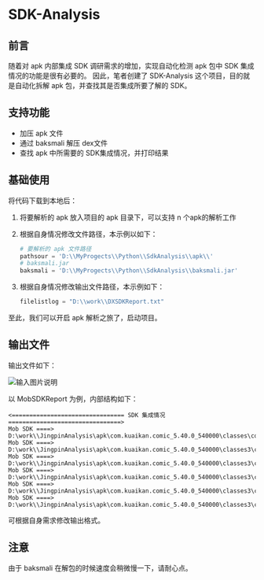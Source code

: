 # SDK-Analysis

## 前言

随着对 apk 内部集成 SDK 调研需求的增加，实现自动化检测 apk 包中 SDK 集成情况的功能是很有必要的。 因此，笔者创建了 SDK-Analysis 这个项目，目的就是自动化拆解 apk 包，并查找其是否集成所要了解的 SDK。

## 支持功能

- 加压 apk 文件
- 通过 baksmali 解压 dex文件
- 查找 apk 中所需要的 SDK集成情况，并打印结果

## 基础使用
将代码下载到本地后：

1. 将要解析的 apk 放入项目的 apk 目录下，可以支持 n 个apk的解析工作

2. 根据自身情况修改文件路径，本示例以如下：

   ```Python
   # 要解析的 apk 文件路径
   pathsour = 'D:\\MyProgects\\Python\\SdkAnalysis\\apk\\'
   # baksmali.jar
   baksmali = 'D:\\MyProgects\\Python\\SdkAnalysis\\baksmali.jar'
   ```

3. 根据自身情况修改输出文件路径，本示例如下：

   ```Python
   filelistlog = "D:\\work\\DXSDKReport.txt"
   ```

至此，我们可以开启 apk 解析之旅了，启动项目。

## 输出文件

输出文件如下：

![输入图片说明](https://images.gitee.com/uploads/images/2019/0618/160651_8e6448e3_5083058.png "19BFC349-7D7D-41af-B55B-9D6F585A1E8C.png")

以 MobSDKReport 为例，内部结构如下：

```
<================================ SDK 集成情况 ================================>
Mob SDK ====> D:\work\\JingpinAnalysis\apk\com.kuaikan.comic_5.40.0_540000\classes\com\mob\MobSDK.smali
Mob SDK ====> D:\work\\JingpinAnalysis\apk\com.kuaikan.comic_5.40.0_540000\classes3\com\mob\MobSDK$1.smali
Mob SDK ====> D:\work\\JingpinAnalysis\apk\com.kuaikan.comic_5.40.0_540000\classes3\com\mob\MobSDK$2.smali
Mob SDK ====> D:\work\\JingpinAnalysis\apk\com.kuaikan.comic_5.40.0_540000\classes3\com\mob\MobSDK$3.smali
Mob SDK ====> D:\work\\JingpinAnalysis\apk\com.kuaikan.comic_5.40.0_540000\classes3\com\mob\MobSDK$4.smali
Mob SDK ====> D:\work\\JingpinAnalysis\apk\com.kuaikan.comic_5.40.0_540000\classes3\com\mob\MobSDKLog$1.smali
```

可根据自身需求修改输出格式。

## 注意

由于  baksmali 在解包的时候速度会稍微慢一下，请耐心点。

